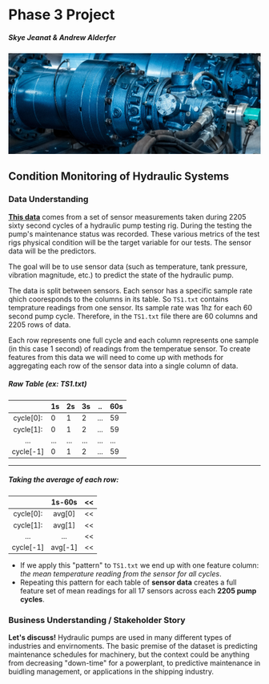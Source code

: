 # Phase 3 Project
##### Skye Jeanat & Andrew Alderfer
![Hydraulic Machine](./images/NTT-Sept-17.png)
## Condition Monitoring of Hydraulic Systems

### Data Understanding
<a href="https://archive.ics.uci.edu/ml/datasets/Condition+monitoring+of+hydraulic+systems#">**This data**</a> comes from a set of sensor measurements taken
during 2205 sixty second cycles of a hydraulic pump testing rig. During the testing the pump's maintenance
status was recorded. These various metrics of the test rigs physical condition will be the target variable
for our tests. The sensor data will be the predictors.

The goal will be to use sensor data (such as temperature, tank pressure, vibration magnitude, etc.) to
predict the state of the hydraulic pump.

The data is split between sensors. Each sensor has a specific sample rate qhich cooresponds to the columns
in its table. So `TS1.txt` contains temprature readings from one sensor. Its sample rate was 1hz for
each 60 second pump cycle. Therefore, in the `TS1.txt` file there are 60 columns and 2205 rows of data.

Each row represents one full cycle and each column represents one sample (in this case 1 second) of
readings from the temperatue sensor. To create features from this data we will need to come up with
methods for aggregating each row of the sensor data into a single column of data.

##### Raw Table (ex: TS1.txt)
|          |1s |2s |3s |.. |60s|
| :---:    |---|---|---|---|---|
| cycle[0]:| 0 | 1 | 2 |...|59 |
| cycle[1]:| 0 | 1 | 2 |...|59 |
|   ...    |...|...|...|...|...|
| cycle[-1]| 0 | 1 | 2 |...|59 |
----------------
##### Taking the average of each row:
|          |1s-60s | << |
| :---:    | :---: |:---|
| cycle[0]:| avg[0]| << |
| cycle[1]:| avg[1]| << |
|   ...    |  ...  | << |
| cycle[-1]|avg[-1]| << |
 
* If we apply this "pattern" to `TS1.txt` we end up with one feature column: *the mean temperature reading
from the sensor for all cycles*. 
* Repeating this pattern for each table of **sensor data** creates a full feature set of mean readings for
all 17 sensors across each **2205 pump cycles**. 

### Business Understanding / Stakeholder Story
**Let's discuss!** Hydraulic pumps are used in many different types of industries and envirnoments. The
basic premise of the dataset is predicting maintenance schedules for machinery, but the context could be
anything from decreasing "down-time" for a powerplant, to predictive maintenance in buidling management, 
or applications in the shipping industry.
